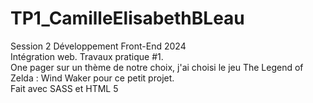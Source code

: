 # TP1_CamilleElisabethBLeau
Session 2 Développement Front-End 2024<br/>
Intégration web. Travaux pratique #1.<br/>
One pager sur un thème de notre choix, j'ai choisi le jeu The Legend of Zelda : Wind Waker 
pour ce petit projet.<br/>
Fait avec SASS et HTML 5
